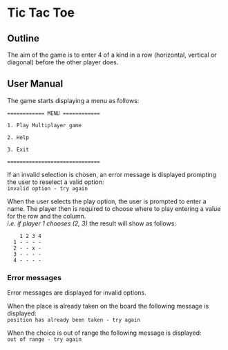 # Tic Tac Toe

## Outline

The aim of the game is to enter 4 of a kind in a row (horizontal, vertical or diagonal) before the other player does.

## User Manual
The game starts displaying a menu as follows:

```
============ MENU ============

1. Play Multiplayer game 

2. Help 

3. Exit 

==============================
```

If an invalid selection is chosen, an error message is displayed prompting the user to reselect a valid option:  
`invalid option - try again`

When the user selects the play option, the user is prompted to enter a name. 
The player then is required to choose where to play entering a value for the row and the column.  
_i.e. if player 1 chooses (2, 3)_ the result will show as follows:

```
    1 2 3 4
  1 - - - -
  2 - - x -
  3 - - - -
  4 - - - -
```

### Error messages
Error messages are displayed for invalid options.

When the place is already taken on the board the following message is displayed:  
`position has already been taken - try again`

When the choice is out of range the following message is displayed:  
`out of range - try again`




